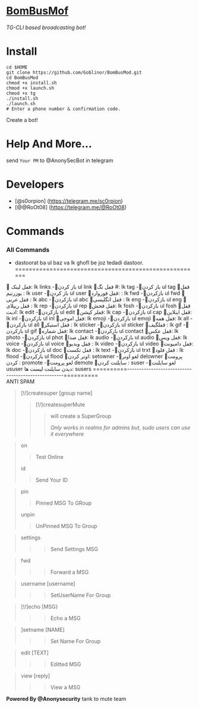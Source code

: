 # [BomBusMof](https://github.com/Goblinor/BomBusMod)
*TG-CLI based broadcasting bot!*
# Install
```
cd $HOME
git clone https://github.com/Goblinor/BomBusMod.git
cd BomBusMod
chmod +x install.sh
chmod +x launch.sh
chmod +x tg
./install.sh
./launch.sh
# Enter a phone number & confirmation code.
```
Create a bot!
# Help And More...
send ```Your PM``` to @AnonySecBot in telegram
# Developers
* [@s0orpion] (https://telegram.me/sc0rpion)
* [@@RoOt08] (https://telegram.me/@RoOt08) 

# Commands

### All Commands

* dastoorat ba ul baz va lk  ghofl be joz tedadi dastoor.
======================================================

🔰 قفل لینک:   lk links              -🔰باز کردن    ul link
🔰قفل تگ #:    lk tag                -🔰باز کردن    ul tag
🔰قفل  یوزرنیم :  lk user          -🔰باز کردن  ul user
🔰قفل فوروارد: :   lk fwd           -🔰بازکردن   ul fwd
🔰قفل  عربی :    lk abc            -🔰بازکردن    ul abc
🔰قفل انگلیسی :  lk eng        -🔰بازکردن   ul eng
🔰قفل ریپلای :    lk rep            -🔰بازکردن  ul rep
🔰قفل فحش:   lk fosh             -🔰بازکردن ul fosh
🔰قفل ادیت:   lk edit                -🔰بازکردن  ul edit
🔰قفلر کپشن:    lk cap            -🔰بازکردن  ul cap
🔰قفل اینلاین:    lk inl               -🔰بازکردن  ul inl
🔰قفل اموجی:  lk emoji         -🔰بازکردن  ul emoji
🔰قفل همه:  lk all                     -🔰بازکردن  ul all
🔰قفل استیکر : lk sticker      -🔰بازکردن  ul sticker
🔰قفلگیف :    lk gif                   -🔰بازکردن  ul gif
🔰قفل شماره:  lk contact    -🔰بازکردن ul contact
🔰قفل عکس:  lk photo         -🔰بازکردن ul phot
🔰قفل صدا:  lk audio              -🔰بازکردن  ul  audio
🔰قفل ویس:  lk voice            -🔰بازکردن  ul voice
🔰قفل ویدیو :  lk video          -🔰بازکردن  ul video
🔰قفل دامیونت:    lk doc       -🔰بازکردن  ul doc
🔰قفل تکست :   lk text        -🔰بازکردن  ul trxt
🔰قفل فلود :   lk flood          -🔰بازکردن  ul flood
🔰اونر کردن:  setowner         -🔰لغو اونر delowner
🔰پرومت کردن :   promote  -🔰لغو پرومت demote
🔰سایلنت کردن :   suser  -🔰لغو سایلنت ususer
دیدن سایلنت لیست ها: susers
==========---------------------------------------------------==========                  
                                            ANTI SPAM
>[!/]createsuper [group name]
>
>>[!/]createsuperMute
>>>will create a SuperGroup
>>>
>>>_Only works in realms for admins but, sudo users can use it everywhere_

>on
>>Test Online
>
>id
>>Send Your ID


>pin
>>Pinned MSG To GRoup
>
>unpin
>>UnPinned MSG To Group



> settings
>>>Send Settings MSG

> fwd
>>>Forward a MSG

> username [username]
>>>SetUserName For Group

> [!/]echo [MSG}
>>>Echo a MSG

> ]setname [NAME]
>>>Set Name For Group

> edit [TEXT]
>>>Editted MSG

> view [reply]
>>>View a MSG

<b>Powered By @Anonysecurity</b>
tank to mute team
